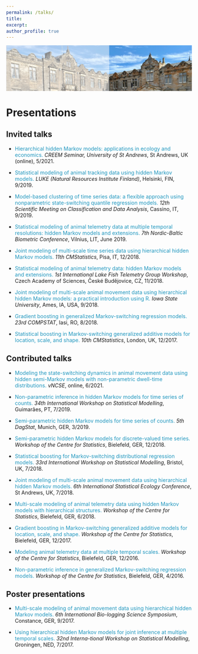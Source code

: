 ```yaml
---
permalink: /talks/
title:
excerpt:
author_profile: true
---
```


<img src='/images/StA3.png' width='895'>

Presentations
======

Invited talks
------

- <span style="color: #1f96be;"> Hierarchical hidden Markov models: applications in ecology and economics. </span>
*CREEM Seminar, University of St Andrews*, St Andrews, UK (online), 5/2021.

- <span style="color: #1f96be;"> Statistical modeling of animal tracking data using hidden Markov models. </span>
*LUKE (Natural Resources Institute Finland)*, Helsinki, FIN, 9/2019.

- <span style="color: #1f96be;"> Model-based clustering of time series data: a flexible approach using nonparametric state-switching quantile regression models. </span>
*12th Scientific Meeting on Classification and Data Analysis*, Cassino, IT, 9/2019.

- <span style="color: #1f96be;"> Statistical modeling of animal telemetry data at multiple temporal resolutions: hidden Markov models and extensions. </span>
*7th Nordic-Baltic Biometric Conference*, Vilnius, LIT, June 2019.

- <span style="color: #1f96be;"> Joint modeling of multi-scale time series data using hierarchical hidden Markov models. </span>
*11th CMStatistics*, Pisa, IT, 12/2018.

- <span style="color: #1f96be;"> Statistical modeling of animal telemetry data: hidden Markov models and extensions. </span>
*1st International Lake Fish Telemetry Group Workshop*, Czech Academy of Sciences, České Budějovice, CZ, 11/2018.

- <span style="color: #1f96be;"> Joint modeling of multi-scale animal movement data using hierarchical hidden Markov models: a practical introduction using R. </span>
*Iowa State University*, Ames, IA, USA, 9/2018.

- <span style="color: #1f96be;"> Gradient boosting in generalized Markov-switching regression models. </span>
*23rd COMPSTAT*, Iasi, RO, 8/2018.

- <span style="color: #1f96be;"> Statistical boosting in Markov-switching generalized additive models for location, scale, and shape. </span>
*10th CMStatistics*, London, UK, 12/2017.

Contributed talks
------

- <span style="color: #1f96be;"> Modeling the state-switching dynamics in animal movement data using hidden semi-Markov models with non-parametric dwell-time distributions. </span>
*vNCSE*, online, 6/2021.

- <span style="color: #1f96be;"> Non-parametric inference in hidden Markov models for time series of counts. </span>
*34th International Workshop on Statistical Modelling*, Guimarães, PT, 7/2019.

-	<span style="color: #1f96be;"> Semi-parametric hidden Markov models for time series of counts. </span>
*5th DagStat*, Munich, GER, 3/2019.

-	<span style="color: #1f96be;"> Semi-parametric hidden Markov models for discrete-valued time series. </span>
*Workshop of the Centre for Statistics*, Bielefeld, GER, 12/2018.

-	<span style="color: #1f96be;"> Statistical boosting for Markov-switching distributional regression models. </span>
*33rd International Workshop on Statistical Modelling*, Bristol, UK, 7/2018.

-	<span style="color: #1f96be;"> Joint modeling of multi-scale animal movement data using hierarchical hidden Markov models. </span>
*6th International Statistical Ecology Conference*, St Andrews, UK, 7/2018.

-	<span style="color: #1f96be;"> Multi-scale modeling of animal telemetry data using hidden Markov models with hierarchical structures. </span>
*Workshop of the Centre for Statistics*, Bielefeld, GER, 6/2018.

-	<span style="color: #1f96be;"> Gradient boosting in Markov-switching generalized additive models for location, scale, and shape. </span>
*Workshop of the Centre for Statistics*, Bielefeld, GER, 12/2017.

-	<span style="color: #1f96be;"> Modeling animal telemetry data at multiple temporal scales. </span>
*Workshop of the Centre for Statistics*, Bielefeld, GER, 12/2016.

-	<span style="color: #1f96be;"> Non-parametric inference in generalized Markov-switching regression models. </span>
*Workshop of the Centre for Statistics*, Bielefeld, GER, 4/2016.

Poster presentations
------

-	<span style="color: #1f96be;"> Multi-scale modeling of animal movement data using hierarchical hidden Markov models. </span>
*6th International Bio-logging Science Symposium*, Constance, GER, 9/2017.

-	<span style="color: #1f96be;"> Using hierarchical hidden Markov models for joint inference at multiple temporal scales. </span>
*32nd Interna-tional Workshop on Statistical Modelling*, Groningen, NED, 7/2017.
